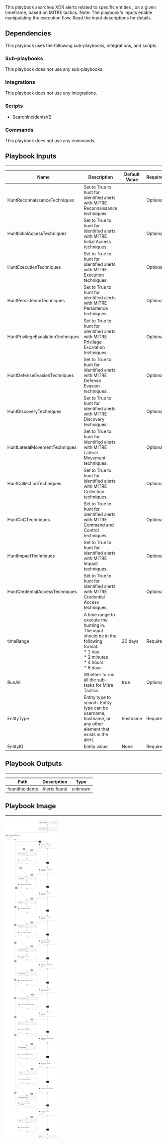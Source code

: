 This playbook searches XDR alerts related to specific entities , on a given timeframe, based on MITRE tactics.
Note: The playbook's inputs enable manipulating the execution flow. Read the input descriptions for details.

## Dependencies

This playbook uses the following sub-playbooks, integrations, and scripts.

### Sub-playbooks

This playbook does not use any sub-playbooks.

### Integrations

This playbook does not use any integrations.

### Scripts

* SearchIncidentsV2

### Commands

This playbook does not use any commands.

## Playbook Inputs

---

| **Name** | **Description** | **Default Value** | **Required** |
| --- | --- | --- | --- |
| HuntReconnaissanceTechniques | Set to True to hunt for identified alerts with MITRE Reconnaissance techniques. |  | Optional |
| HuntInitialAccessTechniques | Set to True to hunt for identified alerts with MITRE Initial Access techniques. |  | Optional |
| HuntExecutionTechniques | Set to True to hunt for identified alerts with MITRE Execution techniques. |  | Optional |
| HuntPersistenceTechniques | Set to True to hunt for identified alerts with MITRE Persistence techniques. |  | Optional |
| HuntPrivilegeEscalationTechniques | Set to True to hunt for identified alerts with MITRE Privilege Escalation techniques. |  | Optional |
| HuntDefenseEvasionTechniques | Set to True to hunt for identified alerts with MITRE Defense Evasion techniques. |  | Optional |
| HuntDiscoveryTechniques | Set to True to hunt for identified alerts with MITRE Discovery techniques. |  | Optional |
| HuntLateralMovementTechniques | Set to True to hunt for identified alerts with MITRE Lateral Movement techniques. |  | Optional |
| HuntCollectionTechniques | Set to True to hunt for identified alerts with MITRE Collection techniques . |  | Optional |
| HuntCnCTechniques | Set to True to hunt for identified alerts with MITRE Command and Control techniques. |  | Optional |
| HuntImpactTechniques | Set to True to hunt for identified alerts with MITRE Impact techniques. |  | Optional |
| HuntCredentialAccessTechniques | Set to True to hunt for identified alerts with MITRE Credential Access techniques. |  | Optional |
| timeRange | A time range to execute the hunting in.<br/>The input should be in the following format:<br/>\* 1 day<br/>\* 2 minutes<br/>\* 4 hours<br/>\* 8 days | 20 days | Required |
| RunAll | Whether to run all the sub-tasks for Mitre Tactics. | true | Optional |
| EntityType | Entity type to search. Entity type can be username, hostname, or any other element that exists in the alert. | hostname | Required |
| EntityID | Entity value. | None | Required |

## Playbook Outputs

---

| **Path** | **Description** | **Type** |
| --- | --- | --- |
| foundIncidents | Alerts found | unknown |

## Playbook Image

---

![Get entity alerts by MITRE tactics](../doc_files/Get_entity_alerts_by_MITRE_tactics.png)
